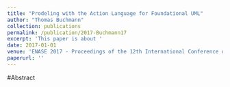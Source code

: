 ```yaml
---
title: "Prodeling with the Action Language for Foundational UML"
author: "Thomas Buchmann"
collection: publications
permalink: /publication/2017-Buchmann17
excerpt: 'This paper is about '
date: 2017-01-01
venue: 'ENASE 2017 - Proceedings of the 12th International Conference on Evaluation of Novel Approaches to Software Engineering, Porto, Portugal, April 28-29, 2017'
paperurl: ''
---
```


#Abstract
